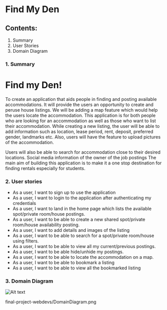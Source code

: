 # Find My Den

## Contents:

1. Summary
2. User Stories
3. Domain Diagram

### 1. Summary

# Find my Den!

To create an application that aids people in finding and posting available accommodations. It will provide the users an opportunity to create and peruse house listings. We will be adding a map feature which would help the users locate the accommodation. This application is for both people who are looking for an accommodation as well as those who want to list their accommodation. While creating a new listing, the user will be able to add information such as location, lease period, rent, deposit, preferred gender, landmarks etc. Also, users will have the feature to upload pictures of the accommodation.

Users will also be able to search for accommodation close to their desired locations. Social media information of the owner of the job postings The main aim of building this application is to make it a one stop destination for finding rentals especially for students.

### 2. User stories

- As a user, I want to sign up to use the application
- As a user, I want to login to the application after authenticating my credentials
- As a user, I want to land in the home page which lists the available spot/private room/house postings.
- As a user, I want to be able to create a new shared spot/private room/house availability posting.
- As a user, I want to add details and images of the listing
- As a user, I want to be able to search for a spot/private room/house using filters.
- As a user, I want to be able to view all my current/previous postings.
- As a user, I want to be able hide/unhide my postings.
- As a user, I want to be able to locate the accommodation on a map.
- As a user, I want to be able to bookmark a listing
- As a user, I want to be able to view all the bookmarked listing

### 3. Domain Diagram

![Alt text](/final-project-webdevs/DomainDiagram.png)

final-project-webdevs/DomainDiagram.png
